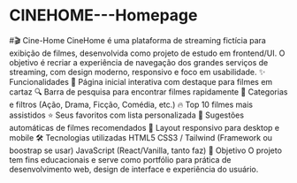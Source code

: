 # CINEHOME---Homepage
#🎬 Cine-Home
CineHome é uma plataforma de streaming fictícia para exibição de filmes, desenvolvida como projeto de estudo em frontend/UI. O objetivo é recriar a experiência de navegação dos grandes serviços de streaming, com design moderno, responsivo e foco em usabilidade.
✨ Funcionalidades
🎥 Página inicial interativa com destaque para filmes em cartaz
🔍 Barra de pesquisa para encontrar filmes rapidamente
📌 Categorias e filtros (Ação, Drama, Ficção, Comédia, etc.)
🔥 Top 10 filmes mais assistidos
⭐ Seus favoritos com lista personalizada
🤩 Sugestões automáticas de filmes recomendados
📱 Layout responsivo para desktop e mobile
🛠️ Tecnologias utilizadas
HTML5
CSS3 / Tailwind (Framework ou boostrap se usar)
JavaScript (React/Vanilla, tanto faz)
🎯 Objetivo
O projeto tem fins educacionais e serve como portfólio para prática de desenvolvimento web, design de interface e experiência do usuário.
